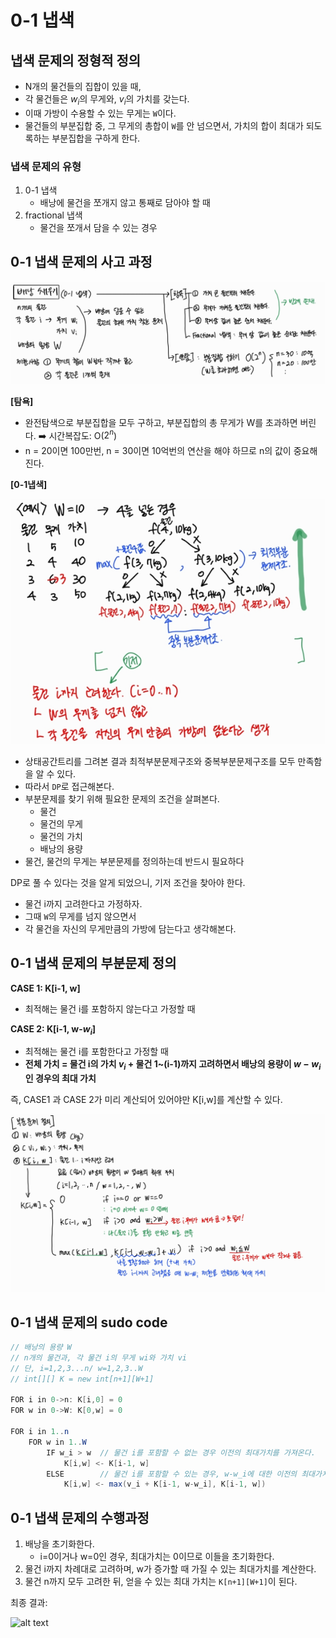 # 0-1 냅색

## 냅색 문제의 정형적 정의 

- N개의 물건들의 집합이 있을 때, 
- 각 물건들은 $w_i$의 무게와, $v_i$의 가치를 갖는다. 
- 이때 가방이 수용할 수 있는 무게는 `W`이다. 
- 물건들의 부분집합 중, 그 무게의 총합이 `W`를 안 넘으면서, 가치의 합이 최대가 되도록하는 부분집합을 구하게 한다. 

### 냅색 문제의 유형 
1. 0-1 냅색 
    - 배낭에 물건을 쪼개지 않고 통째로 담아야 할 때 
2. fractional 냅색 
    - 물건을 쪼개서 담을 수 있는 경우

## 0-1 냅색 문제의 사고 과정

![alt text](image-25.png)

**[탐욕]** 
- 완전탐색으로 부분집합을 모두 구하고, 부분집합의 총 무게가 W를 초과하면 버린다. ➡️ 시간복잡도: O($2^n$)
- n = 20이면 100만번, n = 30이면 10억번의 연산을 해야 하므로 n의 값이 중요해진다. 


**[0-1냅색]** 

![alt text](image-26.png)

  - 상태공간트리를 그려본 결과 최적부분문제구조와 중복부분문제구조를 모두 만족함을 알 수 있다. 
  - 따라서 `DP`로 접근해본다. 
  - 부분문제를 찾기 위해 필요한 문제의 조건을 살펴본다. 
    - 물건 
    - 물건의 무게 
    - 물건의 가치 
    - 배낭의 용량 
  - 물건, 물건의 무게는 부분문제를 정의하는데 반드시 필요하다 

DP로 풀 수 있다는 것을 알게 되었으니, 기저 조건을 찾아야 한다. 
- 물건 i까지 고려한다고 가정하자. 
- 그때 `W`의 무게를 넘지 않으면서 
- 각 물건을 자신의 무게만큼의 가방에 담는다고 생각해본다. 

## 0-1 냅색 문제의 부분문제 정의

**CASE 1: K[i-1, w]**

- 최적해는 물건 i를 포함하지 않는다고 가정할 때 


**CASE 2: K[i-1, w-$w_i$]** 

- 최적해는 물건 i를 포함한다고 가정할 때
- **전체 가치 = 물건 i의 가치 $v_i$ + 물건 1~(i-1)까지 고려하면서 배낭의 용량이 $w-w_i$인 경우의 최대 가치**


즉, CASE1 과 CASE 2가 미리 계산되어 있어야만 K[i,w]를 계산할 수 있다. 


![alt text](img_0-1냅색_2.jpg)


## 0-1 냅색 문제의 sudo code 
```java
// 배낭의 용량 W 
// n개의 물건과, 각 물건 i의 무게 wi와 가치 vi 
// 단, i=1,2,3...n/ w=1,2,3..W 
// int[][] K = new int[n+1][W+1]

FOR i in 0->n: K[i,0] = 0
FOR w in 0->W: K[0,w] = 0

FOR i in 1..n
    FOR w in 1..W
        IF w_i > w  // 물건 i를 포함할 수 없는 경우 이전의 최대가치를 가져온다. 
            K[i,w] <- K[i-1, w]
        ELSE        // 물건 i를 포함할 수 있는 경우, w-w_i에 대한 이전의 최대가치를 가져온다. 
            K[i,w] <- max(v_i + K[i-1, w-w_i], K[i-1, w])
```

## 0-1 냅색 문제의 수행과정 
1. 배낭을 초기화한다.  
    - i=0이거나 w=0인 경우, 최대가치는 0이므로 이들을 초기화한다. 
2. 물건 i까지 차례대로 고려하며, w가 증가할 때 가질 수 있는 최대가치를 계산한다. 
3. 물건 n까지 모두 고려한 뒤, 얻을 수 있는 최대 가치는 `K[n+1][W+1]`이 된다. 

최종 결과: 

![alt text](image-27.png)

